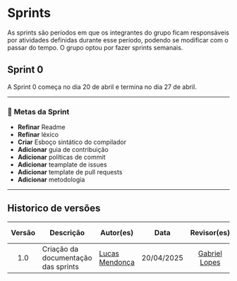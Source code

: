 # **Sprints**

As sprints são períodos em que os integrantes do grupo ficam responsáveis por atividades definidas durante esse período, podendo se modificar com o passar do tempo. O  grupo optou por fazer sprints semanais.

## **Sprint 0**

A Sprint 0 começa no dia 20 de abril e termina no dia 27 de abril.

---

### 🎯 **Metas da Sprint**
 
- **Refinar** Readme
- **Refinar** léxico
- **Criar** Esboço sintático do compilador
- **Adicionar** guia de contribuição
- **Adicionar** políticas de commit
- **Adicionar** teamplate de issues
- **Adicionar** template de pull requests
- **Adicionar** metodologia

---
## Historico de versões

| Versão |  Descrição          | Autor(es)                                                 | Data | Revisor(es)                                              | Data de Revisão |
| :----: | ---------- | ------------------ | ----------------------------------------------------- | :---------------------------------------------------: | :-------------: |
| 1.0  |  Criação da documentação das sprints | [Lucas Mendonça](https://github.com/ArtyMend07) | 20/04/2025  | [Gabriel Lopes](https://github.com/BrzGab)                  | 20/04/2025      |


